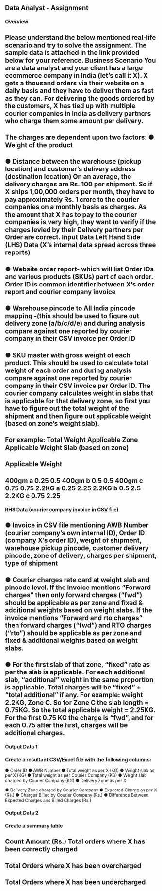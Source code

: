 ## Data Analyst - Assignment

### Overview
Please understand the below mentioned real-life scenario and try to solve the assignment.
The sample data is attached in the link provided below for your reference.
Business Scenario
You are a data analyst and your client has a large ecommerce company in India (let’s call it X).
X gets a thousand orders via their website on a daily basis and they have to deliver them as fast
as they can. For delivering the goods ordered by the customers, X has tied up with multiple
courier companies in India as delivery partners who charge them some amount per delivery.
---
The charges are dependent upon two factors:
● Weight of the product
---
● Distance between the warehouse (pickup location) and customer’s delivery address
(destination location)
On an average, the delivery charges are Rs. 100 per shipment. So if X ships 1,00,000 orders
per month, they have to pay approximately Rs. 1 crore to the courier companies on a monthly
basis as charges.
As the amount that X has to pay to the courier companies is very high, they want to verify if the
charges levied by their Delivery partners per Order are correct.
Input Data
Left Hand Side (LHS) Data (X’s internal data spread across three reports)
---
● Website order report- which will list Order IDs and various products (SKUs) part of each
order. Order ID is common identifier between X’s order report and courier company
invoice
---
● Warehouse pincode to All India pincode mapping -(this should be used to figure out
delivery zone (a/b/c/d/e) and during analysis compare against one reported by courier
company in their CSV invoice per Order ID
---
● SKU master with gross weight of each product. This should be used to calculate total
weight of each order and during analysis compare against one reported by courier
company in their CSV invoice per Order ID. The courier company calculates weight in
slabs that is applicable for that delivery zone, so first you have to figure out the total
weight of the shipment and then figure out applicable weight (based on zone’s weight
slab).
---



For example:
Total Weight Applicable Zone Applicable Weight
Slab (based on zone)
---

Applicable Weight
---
400gm a 0.25 0.5
400gm b 0.5 0.5
400gm c 0.75 0.75
2.2KG a 0.25 2.25
2.2KG b 0.5 2.5
2.2KG c 0.75 2.25
---
### RHS Data (courier company invoice in CSV file)
● Invoice in CSV file mentioning AWB Number (courier company’s own internal ID), Order
ID (company X’s order ID), weight of shipment, warehouse pickup pincode, customer
delivery pincode, zone of delivery, charges per shipment, type of shipment
---
● Courier charges rate card at weight slab and pincode level. If the invoice mentions
“Forward charges” then only forward charges (“fwd”) should be applicable as per zone
and fixed & additional weights based on weight slabs. If the invoice mentions “Forward
and rto charges” then forward charges (“fwd”) and RTO charges (“rto”) should be
applicable as per zone and fixed & additional weights based on weight slabs.
---
● For the first slab of that zone, “fixed” rate as per the slab is applicable. For each
additional slab, “additional” weight in the same proportion is applicable. Total charges will
be “fixed” + “total additional” if any. For example: weight 2.2KG, Zone C. So for Zone C
the slab length = 0.75KG. So the total applicable weight = 2.25KG. For the first 0.75 KG
the charge is “fwd”, and for each 0.75 after the first, charges will be additional charges.
---

### Output Data 1
### Create a resultant CSV/Excel file with the following columns:
● Order ID
● AWB Number
● Total weight as per X (KG)
● Weight slab as per X (KG)
● Total weight as per Courier Company (KG)
● Weight slab charged by Courier Company (KG)
● Delivery Zone as per X


● Delivery Zone charged by Courier Company
● Expected Charge as per X (Rs.)
● Charges Billed by Courier Company (Rs.)
● Difference Between Expected Charges and Billed Charges (Rs.)

### Output Data 2
### Create a summary table

Count Amount (Rs.)
Total orders where X has been correctly charged <count> <total invoice
amount>
---
Total Orders where X has been overcharged <count> <total
overcharging
amount>
---
Total Orders where X has been undercharged <count> <total
undercharging
amount>
---

